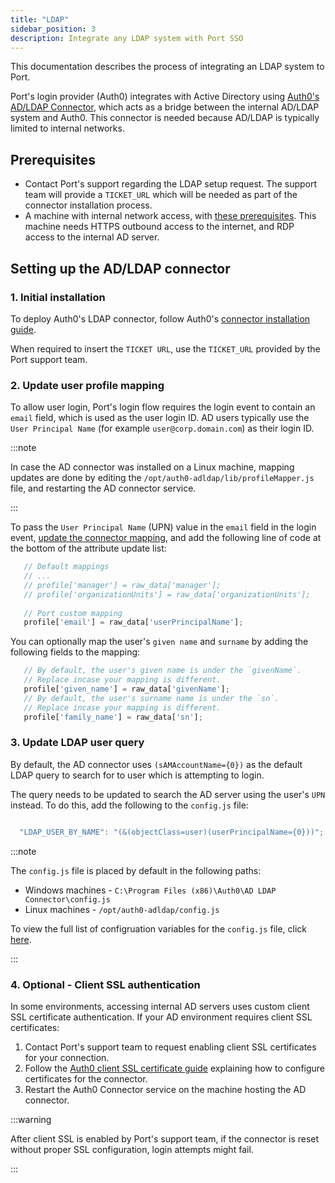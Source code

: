 ```yaml
---
title: "LDAP"
sidebar_position: 3
description: Integrate any LDAP system with Port SSO
---
```


This documentation describes the process of integrating an LDAP system to Port.

Port's login provider (Auth0) integrates with Active Directory using [Auth0's AD/LDAP Connector](https://auth0.com/docs/authenticate/identity-providers/enterprise-identity-providers/active-directory-ldap/ad-ldap-connector), which acts as a bridge between the internal AD/LDAP system and Auth0. This connector is needed because AD/LDAP is typically limited to internal networks.

## Prerequisites
- Contact Port's support regarding the LDAP setup request. The support team will provide a `TICKET_URL` which will be needed as part of the connector installation process.
- A machine with internal network access, with [these prerequisites](https://auth0.com/docs/authenticate/identity-providers/enterprise-identity-providers/active-directory-ldap/ad-ldap-connector/install-configure-ad-ldap-connector#prerequisites). This machine needs HTTPS outbound access to the internet, and RDP access to the internal AD server.


## Setting up the AD/LDAP connector

### 1. Initial installation

To deploy Auth0's LDAP connector, follow Auth0's [connector installation guide](https://auth0.com/docs/authenticate/identity-providers/enterprise-identity-providers/active-directory-ldap/ad-ldap-connector/install-configure-ad-ldap-connector).

When required to insert the `TICKET URL`, use the `TICKET_URL` provided by the Port support team.

### 2. Update user profile mapping

To allow user login, Port's login flow requires the login event to contain an `email` field, which is used as the user login ID.
AD users typically use  the `User Principal Name` (for example `user@corp.domain.com`) as their login ID.

:::note

In case the AD connector was installed on a Linux machine, mapping updates are done by editing the `/opt/auth0-adldap/lib/profileMapper.js` file, and restarting the AD connector service.

:::

To pass the `User Principal Name` (UPN) value in the `email` field in the login event, [update the connector mapping](https://auth0.com/docs/authenticate/identity-providers/enterprise-identity-providers/active-directory-ldap/ad-ldap-connector/map-ad-ldap-profile-attributes-to-auth0), and add the following line of code at the bottom of the attribute update list:

```js showLineNumbers
   // Default mappings
   // ...
   // profile['manager'] = raw_data['manager'];
   // profile['organizationUnits'] = raw_data['organizationUnits'];
   
   // Port custom mapping
   profile['email'] = raw_data['userPrincipalName'];

```

You can optionally map the user's `given name` and `surname` by adding the following fields to the mapping:

```js showLineNumbers
   // By default, the user's given name is under the `givenName`.
   // Replace incase your mapping is different.
   profile['given_name'] = raw_data['givenName'];
   // By default, the user's surname name is under the `sn`.
   // Replace incase your mapping is different.
   profile['family_name'] = raw_data['sn'];

```

### 3. Update LDAP user query
By default, the AD connector uses `(sAMAccountName={0})` as the default LDAP query to search for to user which is attempting to login.

The query needs to be updated to search the AD server using the user's `UPN` instead. To do this, add the following to the `config.js` file:

```js showLineNumbers

  "LDAP_USER_BY_NAME": "(&(objectClass=user)(userPrincipalName={0}))";

```

:::note

The `config.js` file is placed by default in the following paths:
- Windows machines - `C:\Program Files (x86)\Auth0\AD LDAP Connector\config.js`
- Linux machines - `/opt/auth0-adldap/config.js`

To view the full list of configruation variables for the `config.js` file, click [here](https://auth0.com/docs/authenticate/identity-providers/enterprise-identity-providers/active-directory-ldap/ad-ldap-connector/ad-ldap-connector-config-file-schema).

:::

### 4. **Optional** - Client SSL authentication

In some environments, accessing internal AD servers uses custom client SSL certificate authentication. If your AD environment requires client SSL certificates:
1. Contact Port's support team to request enabling client SSL certificates for your connection.
2. Follow the [Auth0 client SSL certificate guide](https://auth0.com/docs/authenticate/identity-providers/enterprise-identity-providers/active-directory-ldap/ad-ldap-connector/configure-ad-ldap-connector-client-certificates#configure-certificates) explaining how to configure certificates for the connector.
3. Restart the Auth0 Connector service on the machine hosting the AD connector.


:::warning

After client SSL is enabled by Port's support team, if the connector is reset without proper SSL configuration, login attempts might fail.

:::
